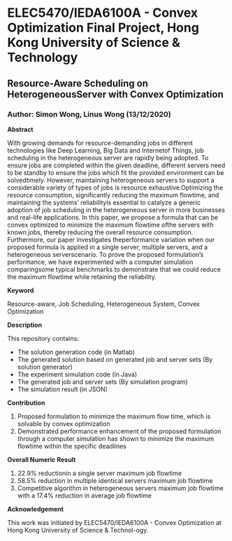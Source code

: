 # ELEC5470/IEDA6100A - Convex Optimization Final Project, Hong Kong University of Science & Technology
## Resource-Aware Scheduling on HeterogeneousServer with Convex Optimization
### Author: Simon Wong, Linus Wong (13/12/2020)

**Abstract**

With growing demands for resource-demanding jobs in different technologies like Deep Learning, Big Data and Internetof Things, job scheduling in the heterogeneous server are rapidly being adopted. To ensure jobs are completed within the given deadline, different servers need to be standby to ensure the jobs which fit the provided environment can be solvedtimely. However, maintaining heterogeneous servers to support a considerable variety of types of jobs is resource exhaustive.Optimizing the resource consumption, significantly reducing the maximum flowtime, and maintaining the systems’ reliabilityis  essential  to  catalyze  a  generic  adoption  of  job  scheduling  in  the  heterogeneous  server  in  more  businesses  and  real-life applications. In this paper, we propose a formula that can be convex optimized to minimize the maximum flowtime ofthe servers with known jobs, thereby reducing the overall resource consumption. Furthermore, our paper investigates theperformance variation when our proposed formula is applied in a single server, multiple servers, and a heterogeneous serverscenario. To prove the proposed formulation’s performance, we have experimented with a computer simulation comparingsome typical benchmarks to demonstrate that we could reduce the maximum flowtime while retaining the reliability.

**Keyword**

Resource-aware, Job Scheduling, Heterogeneous System, Convex Optimization

**Description**

This repository contains:
* The solution generation code (in Matlab)
* The generated solution based on generated job and server sets (By solution generator)
* The experiment simulation code (in Java)
* The generated job and server sets (By simulation program)
* The simulation result (in JSON)

**Contribution**

1. Proposed formulation to minimize the maximum flow time, which is solvable by convex optimization
1. Demonstrated performance enhancement of the proposed formulation through a computer simulation has shown to minimize the maximum flowtime within the specific deadlines

**Overall Numeric Result**

1. 22.9% reductionin a single server maximum job flowtime
1. 58.5% reduction in multiple identical servers maximum job flowtime
1. Competitive algorithm in heterogeneous servers maximum job flowtime with a 17.4% reduction in average job flowtime

**Acknowledgement**

This work was initiated by ELEC5470/IEDA6100A - Convex Optimization at Hong Kong University of Science & Technol-ogy.